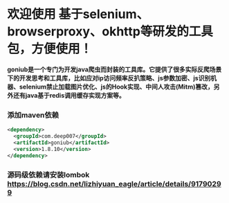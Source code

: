 # 欢迎使用 基于selenium、browserproxy、okhttp等研发的工具包，方便使用！

**goniub是一个专门为开发java爬虫而封装的工具库。它提供了很多实际反爬场景下的开发思考和工具库，比如应对ip访问频率反扒策略、js参数加密、js识别机器、selenium禁止加载图片优化、js的Hook实现、中间人攻击(Mitm)篡改，另外还有java基于redis调用缓存实现方案等。**

### 添加maven依赖
```xml
<dependency>
  <groupId>com.deep007</groupId>
  <artifactId>goniub</artifactId>
  <version>1.8.10</version>
</dependency>
```
### 源码级依赖请安装lombok https://blog.csdn.net/lizhiyuan_eagle/article/details/91790299


